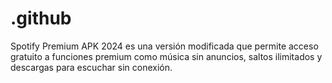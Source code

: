 # .github
Spotify Premium APK 2024 es una versión modificada que permite acceso gratuito a funciones premium como música sin anuncios, saltos ilimitados y descargas para escuchar sin conexión.
